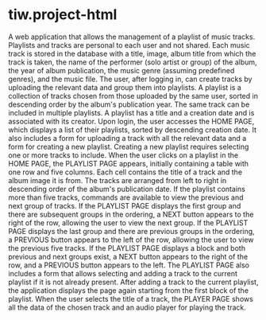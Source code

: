# tiw.project-html

A web application that allows the management of a playlist of music tracks. Playlists and tracks are personal to each user and not shared. Each music track is stored in the database with a title, image, album title from which the track is taken, the name of the performer (solo artist or group) of the album, the year of album publication, the music genre (assuming predefined genres), and the music file. The user, after logging in, can create tracks by uploading the relevant data and group them into playlists. A playlist is a collection of tracks chosen from those uploaded by the same user, sorted in descending order by the album's publication year. The same track can be included in multiple playlists. A playlist has a title and a creation date and is associated with its creator. Upon login, the user accesses the HOME PAGE, which displays a list of their playlists, sorted by descending creation date. It also includes a form for uploading a track with all the relevant data and a form for creating a new playlist. Creating a new playlist requires selecting one or more tracks to include. When the user clicks on a playlist in the HOME PAGE, the PLAYLIST PAGE appears, initially containing a table with one row and five columns. Each cell contains the title of a track and the album image it is from. The tracks are arranged from left to right in descending order of the album's publication date. If the playlist contains more than five tracks, commands are available to view the previous and next group of tracks. If the PLAYLIST PAGE displays the first group and there are subsequent groups in the ordering, a NEXT button appears to the right of the row, allowing the user to view the next group. If the PLAYLIST PAGE displays the last group and there are previous groups in the ordering, a PREVIOUS button appears to the left of the row, allowing the user to view the previous five tracks. If the PLAYLIST PAGE displays a block and both previous and next groups exist, a NEXT button appears to the right of the row, and a PREVIOUS button appears to the left. The PLAYLIST PAGE also includes a form that allows selecting and adding a track to the current playlist if it is not already present. After adding a track to the current playlist, the application displays the page again starting from the first block of the playlist. When the user selects the title of a track, the PLAYER PAGE shows all the data of the chosen track and an audio player for playing the track.
